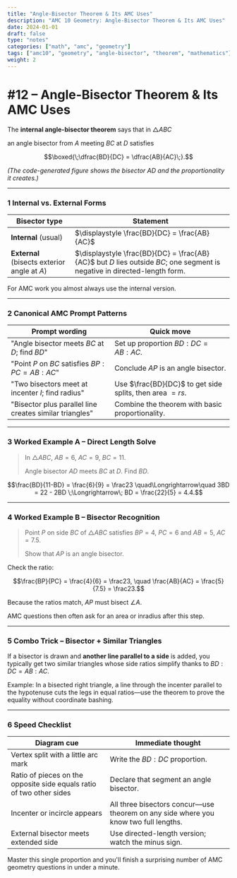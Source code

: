 ```yaml
---
title: "Angle-Bisector Theorem & Its AMC Uses"
description: "AMC 10 Geometry: Angle-Bisector Theorem & Its AMC Uses"
date: 2024-01-01
draft: false
type: "notes"
categories: ["math", "amc", "geometry"]
tags: ["amc10", "geometry", "angle-bisector", "theorem", "mathematics"]
weight: 2
---
```


# #12 – Angle-Bisector Theorem & Its AMC Uses

The **internal angle-bisector theorem** says that in $\triangle ABC$

an angle bisector from $A$ meeting $BC$ at $D$ satisfies

$$\boxed{\;\dfrac{BD}{DC} = \dfrac{AB}{AC}\;}.$$

*(The code-generated figure shows the bisector $AD$ and the proportionality it creates.)*

---

### 1 Internal vs. External Forms

| Bisector type | Statement |
| --- | --- |
| **Internal** (usual) | $\displaystyle \frac{BD}{DC} = \frac{AB}{AC}$ |
| **External** (bisects exterior angle at $A$) | $\displaystyle \frac{BD}{DC} = \frac{AB}{AC}$ but $D$ lies outside $BC$; one segment is negative in directed-length form. |

For AMC work you almost always use the internal version.

---

### 2 Canonical AMC Prompt Patterns

| Prompt wording | Quick move |
| --- | --- |
| "Angle bisector meets $BC$ at $D$; find $BD$" | Set up proportion $BD:DC=AB:AC$. |
| "Point $P$ on $BC$ satisfies $BP:PC=AB:AC$" | Conclude $AP$ is an angle bisector. |
| "Two bisectors meet at incenter $I$; find radius" | Use $\frac{BD}{DC}$ to get side splits, then area $= rs$. |
| "Bisector plus parallel line creates similar triangles" | Combine the theorem with basic proportionality. |

---

### 3 Worked Example A – Direct Length Solve

> In $\triangle ABC$, $AB=6$, $AC=9$, $BC=11$.
> 
> 
> Angle bisector $AD$ meets $BC$ at $D$.  Find $BD$.
> 

$$\frac{BD}{11-BD} = \frac{6}{9} = \frac23
\quad\Longrightarrow\quad
3BD = 22 - 2BD \;\Longrightarrow\; BD = \frac{22}{5} = 4.4.$$

---

### 4 Worked Example B – Bisector Recognition

> Point $P$ on side $BC$ of $\triangle ABC$ satisfies $BP=4$, $PC=6$ and $AB=5$, $AC=7.5$.
> 
> 
> Show that $AP$ is an angle bisector.
> 

Check the ratio:

$$\frac{BP}{PC} = \frac{4}{6} = \frac23,
\quad
\frac{AB}{AC} = \frac{5}{7.5} = \frac23.$$

Because the ratios match, $AP$ must bisect $\angle A$.

AMC questions then often ask for an area or inradius after this step.

---

### 5 Combo Trick – Bisector + Similar Triangles

If a bisector is drawn and **another line parallel to a side** is added, you typically get two similar triangles whose side ratios simplify thanks to $BD:DC=AB:AC$.

Example: In a bisected right triangle, a line through the incenter parallel to the hypotenuse cuts the legs in equal ratios—use the theorem to prove the equality without coordinate bashing.

---

### 6 Speed Checklist

| Diagram cue | Immediate thought |
| --- | --- |
| Vertex split with a little arc mark | Write the $BD:DC$ proportion. |
| Ratio of pieces on the opposite side equals ratio of two other sides | Declare that segment an angle bisector. |
| Incenter or incircle appears | All three bisectors concur—use theorem on any side where you know two full lengths. |
| External bisector meets extended side | Use directed-length version; watch the minus sign. |

Master this single proportion and you'll finish a surprising number of AMC geometry questions in under a minute.